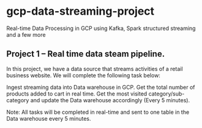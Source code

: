 # gcp-data-streaming-project
Real-time Data Processing in GCP using Kafka, Spark structured streaming and a few more

## Project 1 – Real time data steam pipeline.
In this project, we have a data source that streams activities of a retail business website. We will complete the following task below:

Ingest streaming data into Data warehouse in GCP.
Get the total number of products added to cart in real time.
Get the most visited category/sub-category and update the Data warehouse accordingly (Every 5 minutes). 

Note: All tasks will be completed in real-time and sent to one table in the Data warehouse every 5 minutes.

